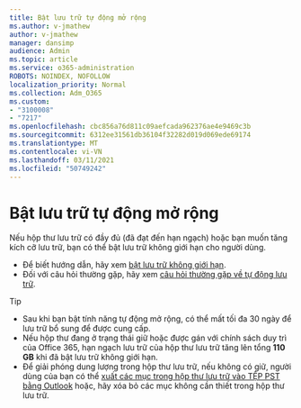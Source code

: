 ```yaml
---
title: Bật lưu trữ tự động mở rộng
ms.author: v-jmathew
author: v-jmathew
manager: dansimp
audience: Admin
ms.topic: article
ms.service: o365-administration
ROBOTS: NOINDEX, NOFOLLOW
localization_priority: Normal
ms.collection: Adm_O365
ms.custom:
- "3100008"
- "7217"
ms.openlocfilehash: cbc856a76d811c09aefcada962376ae4e9469c3b
ms.sourcegitcommit: 6312ee31561db36104f32282d019d069ede69174
ms.translationtype: MT
ms.contentlocale: vi-VN
ms.lasthandoff: 03/11/2021
ms.locfileid: "50749242"
---
```

# <a name="enable-auto-expanding-archiving"></a>Bật lưu trữ tự động mở rộng

Nếu hộp thư lưu trữ có đầy đủ (đã đạt đến hạn ngạch) hoặc bạn muốn tăng kích cỡ lưu trữ, bạn có thể bật lưu trữ không giới hạn cho người dùng.

- Để biết hướng dẫn, hãy xem [bật lưu trữ không giới hạn](https://docs.microsoft.com/office365/securitycompliance/enable-unlimited-archiving).
- Đối với câu hỏi thường gặp, hãy xem [câu hỏi thường gặp về tự động lưu trữ](https://blogs.technet.microsoft.com/exchange/2018/04/09/office-365-auto-expanding-archives-faq/).

> [!TIP]
>
> - Sau khi bạn bật tính năng tự động mở rộng, có thể mất tối đa 30 ngày để lưu trữ bổ sung để được cung cấp.
> - Nếu hộp thư đang ở trạng thái giữ hoặc được gán với chính sách duy trì của Office 365, hạn ngạch lưu trữ của hộp thư lưu trữ tăng lên tổng **110 GB** khi đã bật lưu trữ không giới hạn.
> - Để giải phóng dung lượng trong hộp thư lưu trữ, nếu không có giữ, người dùng của bạn có thể [xuất các mục trong hộp thư lưu trữ vào TỆP PST bằng Outlook](https://support.office.com/article/Export-or-backup-email-contacts-and-calendar-to-an-Outlook-pst-file-14252b52-3075-4e9b-be4e-ff9ef1068f91) hoặc, hãy xóa bỏ các mục không cần thiết trong hộp thư lưu trữ.
